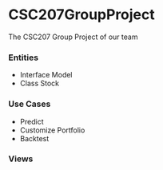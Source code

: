 # CSC207GroupProject
The CSC207 Group Project of our team
### Entities
- Interface Model
- Class Stock
### Use Cases
- Predict
- Customize Portfolio
- Backtest
### Views
